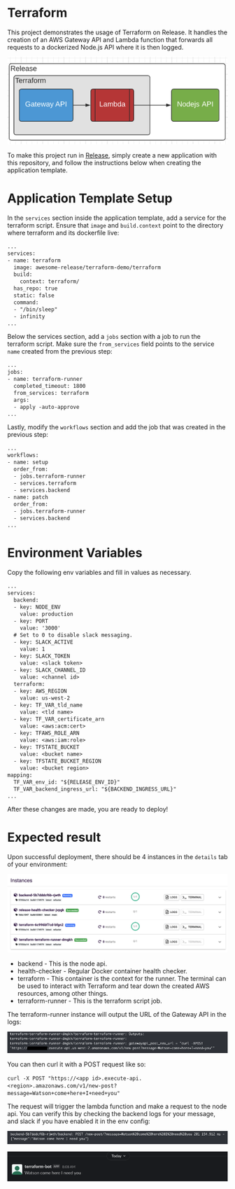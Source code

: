 # Terraform

This project demonstrates the usage of Terraform on Release. It handles the creation of an AWS Gateway API and Lambda function that forwards all requests to a dockerized Node.js API where it is then logged.

![arch](./assets/architecture.png)

To make this project run in [Release](https://releaseapp.io), simply create a new application with this repository, and follow the instructions below when creating the application template.

# Application Template Setup

In the `services` section inside the application template, add a service for the terraform script. Ensure that `image` and `build.context` point to the directory where terraform and its dockerfile live:

```
...
services:
- name: terraform
  image: awesome-release/terraform-demo/terraform
  build:
    context: terraform/
  has_repo: true
  static: false
  command:
  - "/bin/sleep"
  - infinity
...
```

Below the services section, add a `jobs` section with a job to run the terraform script. Make sure the `from_services` field points to the service `name` created from the previous step:

```
...
jobs:
- name: terraform-runner
  completed_timeout: 1800
  from_services: terraform
  args:
  - apply -auto-approve
...
```

Lastly, modify the `workflows` section and add the job that was created in the previous step:

```
...
workflows:
- name: setup
  order_from:
  - jobs.terraform-runner
  - services.terraform
  - services.backend
- name: patch
  order_from:
  - jobs.terraform-runner
  - services.backend
...
```

# Environment Variables

Copy the following env variables and fill in values as necessary.

```
...
services:
  backend:
  - key: NODE_ENV
    value: production
  - key: PORT
    value: '3000'
  # Set to 0 to disable slack messaging.
  - key: SLACK_ACTIVE
    value: 1
  - key: SLACK_TOKEN
    value: <slack token>
  - key: SLACK_CHANNEL_ID
    value: <channel id>
  terraform:
  - key: AWS_REGION
    value: us-west-2
  - key: TF_VAR_tld_name
    value: <tld name>
  - key: TF_VAR_certificate_arn
    value: <aws:acm:cert>
  - key: TFAWS_ROLE_ARN
    value: <aws:iam:role>
  - key: TFSTATE_BUCKET
    value: <bucket name>
  - key: TFSTATE_BUCKET_REGION
    value: <bucket region>
mapping:
  TF_VAR_env_id: "${RELEASE_ENV_ID}"
  TF_VAR_backend_ingress_url: "${BACKEND_INGRESS_URL}"
...
```

After these changes are made, you are ready to deploy!

# Expected result

Upon successful deployment, there should be 4 instances in the `details` tab of your environment:

![instances](./assets/instances.png)

- backend - This is the node api.
- health-checker - Regular Docker container health checker.
- terraform - This container is the context for the runner. The terminal can be used to interact with Terraform and tear down the created AWS resources, among other things.
- terraform-runner - This is the terraform script job.

The terraform-runner instance will output the URL of the Gateway API in the logs:

![terraform](./assets/terraform-output.png)

You can then curl it with a POST request like so:

`curl -X POST "https://<app id>.execute-api.<region>.amazonaws.com/v1/new-post?message=Watson+come+here+I+need+you"`

The request will trigger the lambda function and make a request to the node api. You can verify this by checking the backend logs for your message, and slack if you have enabled it in the env config:

![output](./assets/backend-log.png)

![slack output](./assets/slack-output.png)
